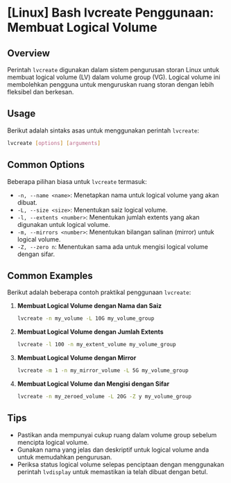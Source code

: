 # [Linux] Bash lvcreate Penggunaan: Membuat Logical Volume

## Overview
Perintah `lvcreate` digunakan dalam sistem pengurusan storan Linux untuk membuat logical volume (LV) dalam volume group (VG). Logical volume ini membolehkan pengguna untuk menguruskan ruang storan dengan lebih fleksibel dan berkesan.

## Usage
Berikut adalah sintaks asas untuk menggunakan perintah `lvcreate`:

```bash
lvcreate [options] [arguments]
```

## Common Options
Beberapa pilihan biasa untuk `lvcreate` termasuk:

- `-n, --name <name>`: Menetapkan nama untuk logical volume yang akan dibuat.
- `-L, --size <size>`: Menentukan saiz logical volume.
- `-l, --extents <number>`: Menentukan jumlah extents yang akan digunakan untuk logical volume.
- `-m, --mirrors <number>`: Menentukan bilangan salinan (mirror) untuk logical volume.
- `-Z, --zero n`: Menentukan sama ada untuk mengisi logical volume dengan sifar.

## Common Examples
Berikut adalah beberapa contoh praktikal penggunaan `lvcreate`:

1. **Membuat Logical Volume dengan Nama dan Saiz**
   ```bash
   lvcreate -n my_volume -L 10G my_volume_group
   ```

2. **Membuat Logical Volume dengan Jumlah Extents**
   ```bash
   lvcreate -l 100 -n my_extent_volume my_volume_group
   ```

3. **Membuat Logical Volume dengan Mirror**
   ```bash
   lvcreate -m 1 -n my_mirror_volume -L 5G my_volume_group
   ```

4. **Membuat Logical Volume dan Mengisi dengan Sifar**
   ```bash
   lvcreate -n my_zeroed_volume -L 20G -Z y my_volume_group
   ```

## Tips
- Pastikan anda mempunyai cukup ruang dalam volume group sebelum mencipta logical volume.
- Gunakan nama yang jelas dan deskriptif untuk logical volume anda untuk memudahkan pengurusan.
- Periksa status logical volume selepas penciptaan dengan menggunakan perintah `lvdisplay` untuk memastikan ia telah dibuat dengan betul.